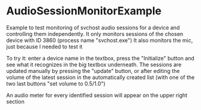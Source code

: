 # AudioSessionMonitorExample
Example to test monitoring of svchost audio sessions for a device and controlling them independently.
It only monitors sessions of the chosen device with ID 3860 (process name "svchost.exe")
It also monitors the mic, just because I needed to test it

To try it: enter a device name in the textbox, press the "Initialize" button and see what it recognizes in the big textbox underneath.
The sessions are updated manually by pressing the "update" button, or after editing the volume of the latest session in the automatically created list (with one of the two last buttons "set volume to 0.5/1.0")

An audio meter for every identified session will appear on the upper right section